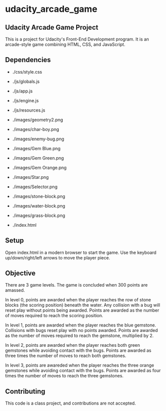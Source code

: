 # udacity_arcade_game

## Udacity Arcade Game Project

This is a project for Udacity's Front-End Development program.  It is an arcade-style game combining HTML, CSS, and JavaScript.

## Dependencies

* ./css/style.css

* ./js/globals.js
* ./js/app.js
* ./js/engine.js
* ./js/resources.js

* ./images/geometry2.png
* ./images/char-boy.png
* ./images/enemy-bug.png
* ./images/Gem Blue.png
* ./images/Gem Green.png
* ./images/Gem Orange.png
* ./images/Star.png
* ./images/Selector.png
* ./images/stone-block.png
* ./images/water-block.png
* ./images/grass-block.png

* ./index.html

## Setup

Open index.html in a modern browser to start the game.  Use the keyboard up/down/right/left arrows to move the player piece.

## Objective

There are 3 game levels.  The game is concluded when 300 points are amassed.

In level 0, points are awarded when the player reaches the row of stone blocks (the scoring position) beneath the water.  Any collision with a bug will reset play without points being awarded.  Points are awarded as the number of moves required to reach the scoring position.

In level 1, points are awarded when the player reaches the blue gemstone.  Collisions with bugs reset play with no points awarded.  Points are awarded as the number of moves required to reach the gemstone, multiplied by 2.

In level 2, points are awarded when the player reaches both green gemstones while avoiding contact with the bugs.  Points are awarded as three times the number of moves to reach both gemstones.

In level 3, points are awareded when the player reaches the three orange gemstones while avoiding contact with the bugs.  Points are awarded as four times the number of moves to reach the three gemstones.

## Contributing

This code is a class project, and contributions are not accepted.
